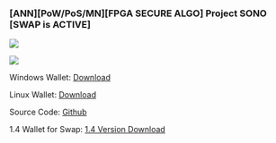 ###  [ANN][PoW/PoS/MN][FPGA SECURE ALGO] Project SONO [SWAP is ACTIVE]

![](https://i.imgur.com/LflkyDi.png)

![](https://i.imgur.com/c0TLP3q.png)

Windows Wallet: [Download](https://github.com/zPools/sonoa/releases/download/2.0/SONO-WIN-2-0.exe)

Linux Wallet: [Download](https://github.com/zPools/sonoa/releases/download/2.0/SONO-qt)

Source Code: [Github](https://github.com/zPools/sonoa/tree/2.0)

1.4 Wallet for Swap: [1.4 Version Download](https://github.com/altcommunitycoin/SONO/releases)